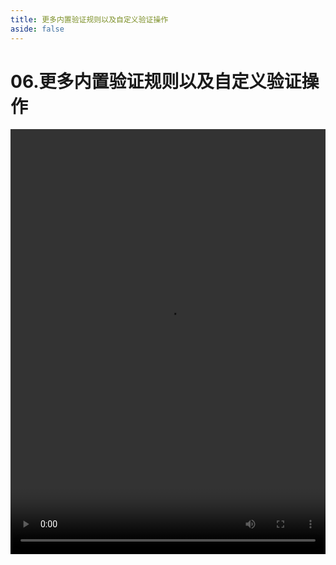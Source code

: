 ```yaml
---
title: 更多内置验证规则以及自定义验证操作
aside: false
---
```


# 06.更多内置验证规则以及自定义验证操作

<video autoplay src="http://qn.chinavanes.com/nodejs/module-18/06.更多内置验证规则以及自定义验证操作.mp4" controls controlsList="nodownload" width="100%" height="680"/>

